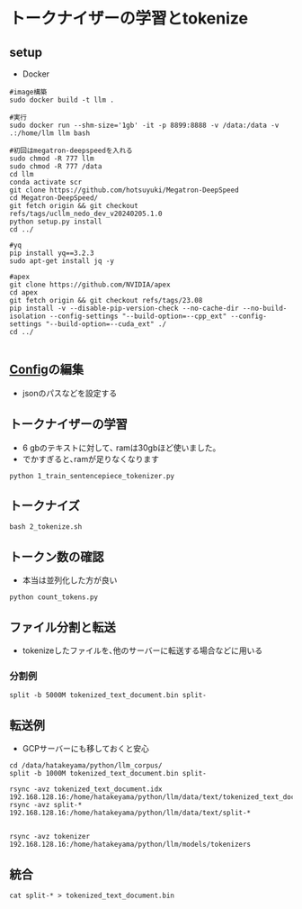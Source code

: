 # トークナイザーの学習とtokenize

## setup
- Docker
~~~
#image構築
sudo docker build -t llm .

#実行
sudo docker run --shm-size='1gb' -it -p 8899:8888 -v /data:/data -v .:/home/llm llm bash 

#初回はmegatron-deepspeedを入れる
sudo chmod -R 777 llm
sudo chmod -R 777 /data
cd llm
conda activate scr
git clone https://github.com/hotsuyuki/Megatron-DeepSpeed
cd Megatron-DeepSpeed/
git fetch origin && git checkout refs/tags/ucllm_nedo_dev_v20240205.1.0
python setup.py install
cd ../

#yq
pip install yq==3.2.3
sudo apt-get install jq -y

#apex
git clone https://github.com/NVIDIA/apex
cd apex
git fetch origin && git checkout refs/tags/23.08
pip install -v --disable-pip-version-check --no-cache-dir --no-build-isolation --config-settings "--build-option=--cpp_ext" --config-settings "--build-option=--cuda_ext" ./
cd ../


~~~

## [Config](./config.yaml)の編集
- jsonのパスなどを設定する

## トークナイザーの学習
- 6 gbのテキストに対して､ ramは30gbほど使いました｡
- でかすぎると､ramが足りなくなります
~~~
python 1_train_sentencepiece_tokenizer.py
~~~

## トークナイズ
~~~
bash 2_tokenize.sh
~~~


## トークン数の確認
- 本当は並列化した方が良い
~~~
python count_tokens.py
~~~


## ファイル分割と転送
- tokenizeしたファイルを､他のサーバーに転送する場合などに用いる

### 分割例
~~~
split -b 5000M tokenized_text_document.bin split-
~~~

## 転送例
- GCPサーバーにも移しておくと安心
~~~
cd /data/hatakeyama/python/llm_corpus/
split -b 1000M tokenized_text_document.bin split-

rsync -avz tokenized_text_document.idx 192.168.128.16:/home/hatakeyama/python/llm/data/text/tokenized_text_document.idx
rsync -avz split-* 192.168.128.16:/home/hatakeyama/python/llm/data/text/split-*


rsync -avz tokenizer 192.168.128.16:/home/hatakeyama/python/llm/models/tokenizers
~~~

## 統合
~~~
cat split-* > tokenized_text_document.bin
~~~

